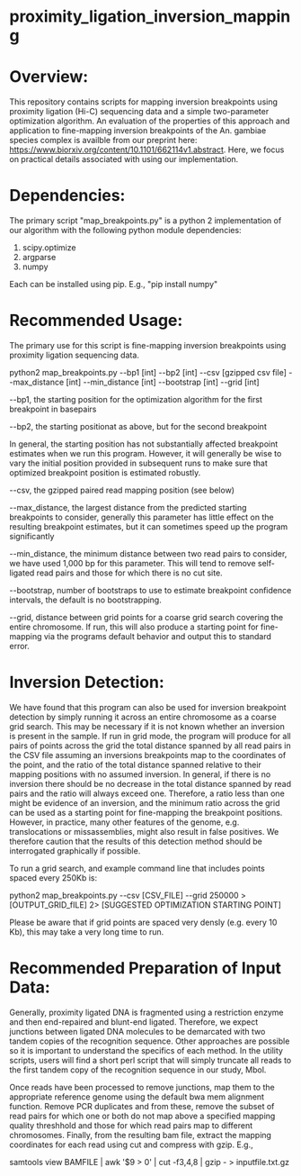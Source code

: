 # proximity_ligation_inversion_mapping

# Overview:
This repository contains scripts for mapping inversion breakpoints using proximity ligation (Hi-C) sequencing data and a simple two-parameter optimization algorithm. An evaluation of the properties of this approach and application to fine-mapping inversion breakpoints of the An. gambiae species complex is availble from our preprint here: https://www.biorxiv.org/content/10.1101/662114v1.abstract. Here, we focus on practical details associated with using our implementation. 

# Dependencies:
The primary script "map_breakpoints.py" is a python 2 implementation of our algorithm with the following python module dependencies:
1. scipy.optimize
2. argparse
3. numpy

Each can be installed using pip. E.g., "pip install numpy"

# Recommended Usage:
The primary use for this script is fine-mapping inversion breakpoints using proximity ligation sequencing data.

python2 map_breakpoints.py --bp1 [int] --bp2 [int] --csv [gzipped csv file] --max_distance [int] --min_distance [int] --bootstrap [int] --grid [int]

--bp1, the starting position for the optimization algorithm for the first breakpoint in basepairs 

--bp2, the starting positionat as above, but for the second breakpoint

In general, the starting position has not substantially affected breakpoint estimates when we run this program. However, it will generally be wise to vary the initial position provided in subsequent runs to make sure that optimized breakpoint position is estimated robustly. 

--csv, the gzipped paired read mapping position (see below)

--max_distance, the largest distance from the predicted starting breakpoints to consider, generally this parameter has little effect on the resulting breakpoint estimates, but it can sometimes speed up the program significantly

--min_distance, the minimum distance between two read pairs to consider, we have used 1,000 bp for this parameter. This will tend to remove self-ligated read pairs and those for which there is no cut site.  

--bootstrap, number of bootstraps to use to estimate breakpoint confidence intervals, the default is no bootstrapping.

--grid, distance between grid points for a coarse grid search covering the entire chromosome. If run, this will also produce a starting point for fine-mapping via the programs default behavior and output this to standard error. 

# Inversion Detection:
We have found that this program can also be used for inversion breakpoint detection by simply running it across an entire chromosome as a coarse grid search. This may be necessary if it is not known whether an inversion is present in the sample. If run in grid mode, the program will produce for all pairs of points across the grid the total distance spanned by all read pairs in the CSV file assuming an inversions breakpoints map to the coordinates of the point, and the ratio of the total distance spanned relative to their mapping positions with no assumed inversion. In general, if there is no inversion there should be no decrease in the total distance spanned by read pairs and the ratio will always exceed one. Therefore, a ratio less than one might be evidence of an inversion, and the minimum ratio across the grid can be used as a starting point for fine-mapping the breakpoint positions. However, in practice, many other features of the genome, e.g. translocations or missassemblies, might also result in false positives. We therefore caution that the results of this detection method should be interrogated graphically if possible. 

To run a grid search, and example command line that includes points spaced every 250Kb is:

python2 map_breakpoints.py --csv [CSV_FILE] --grid 250000 > [OUTPUT_GRID_fILE] 2> [SUGGESTED OPTIMIZATION STARTING POINT]

Please be aware that if grid points are spaced very densly (e.g. every 10 Kb), this may take a very long time to run. 

# Recommended Preparation of Input Data:
Generally, proximity ligated DNA is fragmented using a restriction enzyme and then end-repaired and blunt-end ligated. Therefore, we expect junctions between ligated DNA molecules to be demarcated with two tandem copies of the recognition sequence. Other approaches are possible so it is important to understand the specifics of each method. In the utility scripts, users will find a short perl script that will simply truncate all reads to the first tandem copy of the recognition sequence in our study, Mbol.

Once reads have been processed to remove junctions, map them to the appropriate reference genome using the default bwa mem alignment function. Remove PCR duplicates and from these, remove the subset of read pairs for which one or both do not map above a specified mapping quality threshhold and those for which read pairs map to different chromosomes. Finally, from the resulting bam file, extract the mapping coordinates for each read using cut and compress with gzip. E.g.,

samtools view BAMFILE | awk '$9 > 0' | cut -f3,4,8 | gzip - > inputfile.txt.gz 


